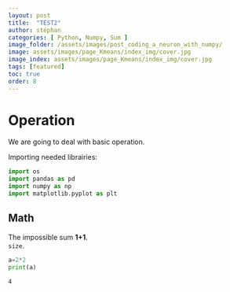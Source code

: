 ```yaml
---
layout: post
title:  "TEST2"
author: stéphan
categories: [ Python, Numpy, Sum ]
image_folder: /assets/images/post_coding_a_neuron_with_numpy/
image: assets/images/page_Kmeans/index_img/cover.jpg
image_index: assets/images/page_Kmeans/index_img/cover.jpg
tags: [featured]
toc: true
order: 8
---
```



# Operation

We are going to deal with basic operation.

Importing needed librairies:

```python
import os
import pandas as pd
import numpy as np
import matplotlib.pyplot as plt
```

## Math

The impossible sum **1+1**.<br>
`size`.

```python
a=2*2
print(a)
```

    4
